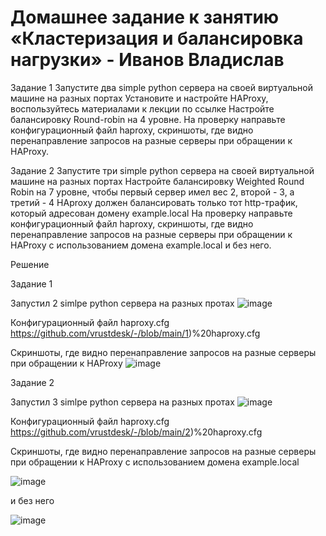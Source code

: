 # Домашнее задание к занятию «Кластеризация и балансировка нагрузки» - Иванов Владислав

Задание 1
Запустите два simple python сервера на своей виртуальной машине на разных портах
Установите и настройте HAProxy, воспользуйтесь материалами к лекции по ссылке
Настройте балансировку Round-robin на 4 уровне.
На проверку направьте конфигурационный файл haproxy, скриншоты, где видно перенаправление запросов на разные серверы при обращении к HAProxy.

Задание 2
Запустите три simple python сервера на своей виртуальной машине на разных портах
Настройте балансировку Weighted Round Robin на 7 уровне, чтобы первый сервер имел вес 2, второй - 3, а третий - 4
HAproxy должен балансировать только тот http-трафик, который адресован домену example.local
На проверку направьте конфигурационный файл haproxy, скриншоты, где видно перенаправление запросов на разные серверы при обращении к HAProxy c использованием домена example.local и без него.



Решение 

Задание 1

Запустил 2 simlpe python сервера на разных протах
![image](https://github.com/user-attachments/assets/0afda30b-7a75-4b06-95e9-0770794668f9)

Конфигурационный файл haproxy.cfg
https://github.com/vrustdesk/-/blob/main/1)%20haproxy.cfg

Скриншоты, где видно перенаправление запросов на разные серверы при обращении к HAProxy
![image](https://github.com/user-attachments/assets/e0f45d2c-3447-49c6-b345-2c739c73eff9)


Задание 2

Запустил 3 simlpe python сервера на разных протах
![image](https://github.com/user-attachments/assets/02ee426a-d43c-4062-ad3f-ed6e40f16aa5)

Конфигурационный файл haproxy.cfg
https://github.com/vrustdesk/-/blob/main/2)%20haproxy.cfg

Cкриншоты, где видно перенаправление запросов на разные серверы при обращении к HAProxy c использованием домена 
example.local

![image](https://github.com/user-attachments/assets/194ca261-c7bb-4215-a102-5b4c3216c4f4)

и без него

![image](https://github.com/user-attachments/assets/f039c1a8-50b4-43ad-918d-edaa71ad9b91)
